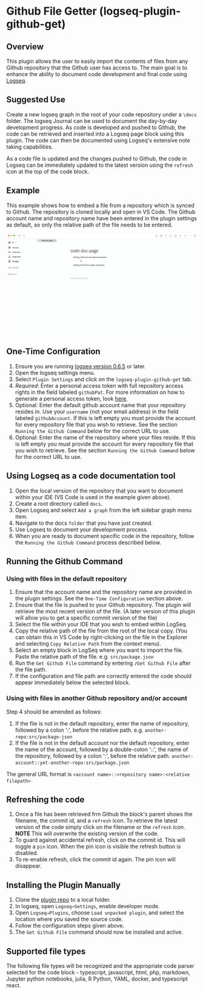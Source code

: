# Github File Getter (logseq-plugin-github-get)

## Overview

This plugin allows the user to easily import the contents of files from any Github repository that the Github user has access to.
The main goal is to enhance the ability to document code development and final code using [Logseq](https://docs.logseq.com).

## Suggested Use

Create a new logseq graph in the root of your code repository under a `\docs` folder.
The logseq Journal can be used to document the day-by-day development progress.
As code is developed and pushed to Github, the code can be retrieved and inserted into a Logseq page block using this plugin.
The code can then be documented using Logseq's extensive note taking capabilities.

As a code file is updated and the changes pushed to Github, the code in Logseq can be immediately updated to the latest version using the `refresh` icon at the top of the code block.

## Example

This example shows how to embed a file from a repository which is synced to Github. The repository is cloned locally and open in VS Code. The Github account name and repository name have been entered in the plugin settings as default, so only the relative path of the file needs to be entered.

![gif file](logseq-github.gif)

## One-Time Configuration

1. Ensure you are running [logseq version 0.6.5](https://github.com/logseq/logseq/releases) or later.
2. Open the logseq settings menu.
3. Select `Plugin Settings` and click on the `logseq-plugin-github-get` tab.
4. _Required_: Enter a personal access token with full repository access rights in the field labeled `githubPat`. For more information on how to generate a personal access token, look [here](https://docs.github.com/en/authentication/keeping-your-account-and-data-secure/creating-a-personal-access-token).
5. Optional: Enter the default github account name that your repository resides in. Use your `username` (not your email address) in the field labeled `githubAccount`. If this is left empty you must provide the account for every repository file that you wish to retrieve. See the section `Running the Github Command` below for the correct URL to use.
6. Optional: Enter the name of the repository where your files reside. If this is left empty you must provide the account for every repository file that you wish to retrieve. See the section `Running the Github Command` below for the correct URL to use.

## Using Logseq as a code documentation tool

1. Open the local version of the repository that you want to document within your IDE (VS Code is used in the example given above).
2. Create a root directory called `docs`.
3. Open Logseq and select `Add a graph` from the left sidebar graph menu item.
4. Navigate to the docs `folder` that you have just created.
5. Use Logseq to document your development process.
6. When you are ready to document specific code in the repository, follow the `Running the Github Command` process described below.

## Running the Github Command

### Using with files in the default repository

1. Ensure that the account name and the repository name are provided in the plugin settings. See the `One-Time Configuration` section above.
2. Ensure that the file is pushed to your Github repository. The plugin will retrieve the most recent version of the file. (A later version of this plugin will allow you to get a specific commit version of the file)
3. Select the file within your IDE that you wish to embed within LogSeq.
4. Copy the relative path of the file from the root of the local copy. (You can obtain this in VS Code by right-clicking on the file in the Explorer and selecting `Copy Relative Path` from the context menu).
5. Select an empty block in LogSeq where you want to import the file. Paste the relative path of the file. e.g. `src/package.json`
6. Run the `Get Github File` command by entering `/Get Github File` after the file path.
7. If the configuration and file path are correctly entered the code should appear immediately below the selected block.

### Using with files in another Github repository and/or account

Step 4 should be amended as follows:

1. If the file is not in the default repository, enter the name of repository, followed by a colon ':', before the relative path. e.g. `another-repo:src/package-json`
2. If the file is not in the default account nor the default repository, enter the name of the account, followed by a double-colon '::', the name of the repository, followed by a colon ':', before the relative path. `another-account::yet-another-repo:src/package.json`

The general URL format is `<account name>::<repository name>:<relative filepath>`

## Refreshing the code

1. Once a file has been retrieved frm Github the block's parent shows the filename, the commit id, and a `refresh` icon. To retrieve the latest version of the code simply click on the filename or the `refresh` icon. **NOTE** This will overwrite the existing version of the code.
2. To guard against accidental refresh, click on the commit id. This will toggle a `pin` icon. When the pin icon is visible the refresh button is disabled.
3. To re-enable refresh, click the commit id again. The pin icon will disappear.

## Installing the Plugin Manually

1. Clone the [plugin repo](https://github.com/mandpd/logseq-plugin-github-get) to a local folder.
2. In logseq, open `Logseq→Settings`, enable developer mode.
3. Open `Logseq→Plugins`, choose `Load unpacked plugin`, and select the location where you saved the source code.
4. Follow the configuration steps given above.
5. The `Get Github File` command should now be installed and active.

## Supported file types

The following file types will be recognized and the appropriate code parser selected for the code block - typescript, javascript, html, php, markdown, Jupyter python notebooks, julia, R Python, YAML, docker, and typescript react.
